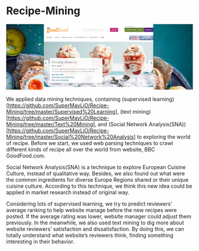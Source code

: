 # Recipe-Mining
![images](https://github.com/SuperMayLiO/Recipe-Mining/blob/master/bbcgoodfood.PNG)

We applied data mining techniques, containing (supervised learning)[https://github.com/SuperMayLiO/Recipe-Mining/tree/master/Supervised%20Learning], (text mining)[https://github.com/SuperMayLiO/Recipe-Mining/tree/master/Text%20Mining], and (Social Network Analysis(SNA))[https://github.com/SuperMayLiO/Recipe-Mining/tree/master/Social%20Network%20Analysis] to exploring the world of recipe. Before we start, we used web parsing techniques to crawl different kinds of recipe all over the world from website, BBC GoodFood.com.

Social Network Analysis(SNA) is a technique to explore European Cuisine Culture, instead of qualitative way. Besides, we also found out what were the common ingredients for diverse Europe Regions shared or their unique cuisine culture. According to this technique, we think this new idea could be applied in market research instead of original way.

Considering lots of supervised learning, we try to predict reviewers’ average ranking to help website manage before the new recipes were posted. If the average rating was lower, website manager could adjust them previously. In the meanwhile, we also used text mining to dig more about website reviewers’ satisfaction and dissatisfaction. By doing this, we can totally understand what website’s reviewers think, finding something interesting in their behavior.
